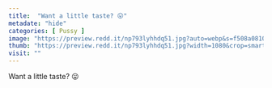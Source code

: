 ```yaml
---
title:  "Want a little taste? 😛"
metadate: "hide"
categories: [ Pussy ]
image: "https://preview.redd.it/np793lyhhdq51.jpg?auto=webp&s=f508a08104815468b0bf1bf238d5d5eae417817f"
thumb: "https://preview.redd.it/np793lyhhdq51.jpg?width=1080&crop=smart&auto=webp&s=11328ec25057a114e118c2603a78ef4cfa2209ca"
visit: ""
---
```

Want a little taste? 😛
